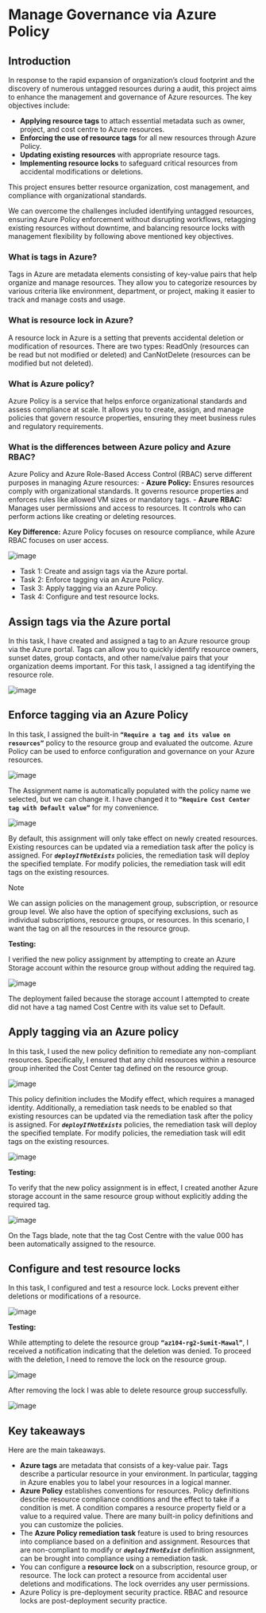 # Manage Governance via Azure Policy

## Introduction

  In response to the rapid expansion of organization’s cloud footprint and the discovery of numerous untagged resources during a audit, this project aims to enhance the management and governance of Azure resources. The key objectives include:

  - **Applying resource tags** to attach essential metadata such as owner, project, and cost centre to Azure resources.
  - **Enforcing the use of resource tags** for all new resources through Azure Policy.
  - **Updating existing resources** with appropriate resource tags.
  - **Implementing resource locks** to safeguard critical resources from accidental modifications or deletions.
    
  This project ensures better resource organization, cost management, and compliance with organizational standards.
  
  We can overcome the challenges included identifying untagged resources, ensuring Azure Policy enforcement without disrupting workflows, retagging existing resources without downtime, and balancing resource locks with management flexibility by following above mentioned key objectives.

  ### What is tags in Azure?

  Tags in Azure are metadata elements consisting of key-value pairs that help organize and manage resources. They allow you to categorize resources by various criteria like environment, department, or project, making it easier to track and manage costs and usage.

  ### What is resource lock in Azure?

  A resource lock in Azure is a setting that prevents accidental deletion or modification of resources. There are two types: ReadOnly (resources can be read but not modified or deleted) and CanNotDelete (resources can be modified but not deleted).
  
  ### What is Azure policy?

  Azure Policy is a service that helps enforce organizational standards and assess compliance at scale. It allows you to create, assign, and manage policies that govern resource properties, ensuring they meet business rules and regulatory requirements.

  ### What is the differences between Azure policy and Azure RBAC?

  Azure Policy and Azure Role-Based Access Control (RBAC) serve different purposes in managing Azure resources:
    -	**Azure Policy:** Ensures resources comply with organizational standards. It governs resource properties and enforces rules like allowed VM sizes or mandatory tags.
    -	**Azure RBAC:** Manages user permissions and access to resources. It controls who can perform actions like creating or deleting resources.
    
  **Key Difference:** Azure Policy focuses on resource compliance, while Azure RBAC focuses on user access.

  ![image](https://github.com/user-attachments/assets/6c72b3f6-2c57-41ab-b09e-790ca66683c6)

-	Task 1: Create and assign tags via the Azure portal.
-	Task 2: Enforce tagging via an Azure Policy.
-	Task 3: Apply tagging via an Azure Policy.
-	Task 4: Configure and test resource locks.
  
## Assign tags via the Azure portal

  In this task, I have created and assigned a tag to an Azure resource group via the Azure portal. Tags can allow you to quickly identify resource owners, sunset dates, group contacts, and other name/value pairs that your organization deems important. For this task, I assigned a tag identifying the resource role.

  ![image](https://github.com/user-attachments/assets/cae59c46-604e-4caa-9a7a-e603cb89541b)

## Enforce tagging via an Azure Policy

  In this task, I assigned the built-in **`“Require a tag and its value on resources”`** policy to the resource group and evaluated the outcome. Azure Policy can be used to enforce configuration and governance on your Azure resources.

  ![image](https://github.com/user-attachments/assets/14e70ea7-dcac-49d8-a6cf-09c38965be0f)

  The Assignment name is automatically populated with the policy name we selected, but we can change it. I have changed it to **`“Require Cost Center tag with Default value”`** for my convenience.

  ![image](https://github.com/user-attachments/assets/94333155-45c7-4de8-82a7-563e48607e34)

  By default, this assignment will only take effect on newly created resources. Existing resources can be updated via a remediation task after the policy is assigned. For ***`deployIfNotExists`*** policies, the remediation task will deploy the specified template. For modify policies, the remediation task will edit tags on the existing resources.

> [!NOTE]
> We can assign policies on the management group, subscription, or resource group level. We also have the option of specifying exclusions, such as individual subscriptions, resource groups, or resources. In this scenario, I want the tag on all the resources in the resource group.

**Testing:**

I verified the new policy assignment by attempting to create an Azure Storage account within the resource group without adding the required tag.

 ![image](https://github.com/user-attachments/assets/549eca2d-ebf0-427b-bbfc-bea7c4d0ffc7)

The deployment failed because the storage account I attempted to create did not have a tag named Cost Centre with its value set to Default.

## Apply tagging via an Azure policy

  In this task, I used the new policy definition to remediate any non-compliant resources. Specifically, I ensured that any child resources within a resource group inherited the Cost Center tag defined on the resource group.

  ![image](https://github.com/user-attachments/assets/1c8df081-831a-4a13-9d07-acf719222a13)

  This policy definition includes the Modify effect, which requires a managed identity. Additionally, a remediation task needs to be enabled so that existing resources can be updated via the remediation task after the policy is assigned. For ***`deployIfNotExists`*** policies, the remediation task will deploy the specified template. For modify policies, the remediation task will edit tags on the existing resources.

  ![image](https://github.com/user-attachments/assets/acc8ba81-8835-4538-8d52-24f638c56a5d)

**Testing:**

To verify that the new policy assignment is in effect, I created another Azure storage account in the same resource group without explicitly adding the required tag.
 
![image](https://github.com/user-attachments/assets/380cca61-2390-4946-8351-173b394e9a98)

On the Tags blade, note that the tag Cost Centre with the value 000 has been automatically assigned to the resource.

## Configure and test resource locks

  In this task, I configured and test a resource lock. Locks prevent either deletions or modifications of a resource.

  ![image](https://github.com/user-attachments/assets/873640bd-95bf-4c92-8c81-ed69f28b7ffe)

**Testing:**

While attempting to delete the resource group **`“az104-rg2-Sumit-Mawal”`**, I received a notification indicating that the deletion was denied. To proceed with the deletion, I need to remove the lock on the resource group.

![image](https://github.com/user-attachments/assets/190dc36f-7ddd-46d4-b2a3-0a0153fad91b)

After removing the lock I was able to delete resource group successfully.
 
![image](https://github.com/user-attachments/assets/96bd3cf6-f7d5-4ca3-825a-16f6aece490c)

## Key takeaways

  Here are the main takeaways.
  -	**Azure tags** are metadata that consists of a key-value pair. Tags describe a particular resource in your environment. In particular, tagging in Azure enables you to label your resources in a logical manner.
  -	**Azure Policy** establishes conventions for resources. Policy definitions describe resource compliance conditions and the effect to take if a condition is met. A condition compares a resource property field or a value to a required value. There are many built-in policy definitions and you can customize the policies.
  -	The **Azure Policy remediation task** feature is used to bring resources into compliance based on a definition and assignment. Resources that are non-compliant to modify or ***`deployIfNotExist`*** definition assignment, can be brought into compliance using a remediation task.
  -	You can configure a **resource lock** on a subscription, resource group, or resource. The lock can protect a resource from accidental user deletions and modifications. The lock overrides any user permissions.
  -	Azure Policy is pre-deployment security practice. RBAC and resource locks are post-deployment security practice.
